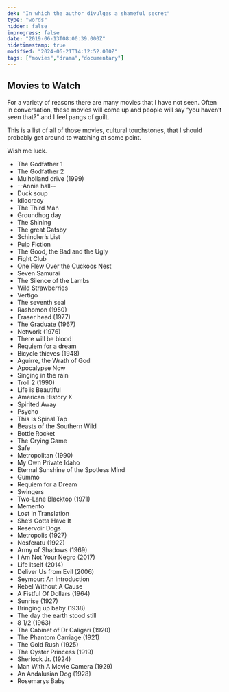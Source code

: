 ```yaml
---
dek: "In which the author divulges a shameful secret"
type: "words"
hidden: false
inprogress: false
date: "2019-06-13T08:00:39.000Z"
hidetimestamp: true
modified: "2024-06-21T14:12:52.000Z"
tags: ["movies","drama","documentary"]
---
```

## Movies to Watch

For a variety of reasons there are many movies that I have not seen. Often in conversation, these movies will come up and people will say “you haven’t seen that?” and I feel pangs of guilt.

This is a list of all of those movies, cultural touchstones, that I should probably get around to watching at some point.

Wish me luck.

- The Godfather 1
- The Godfather 2
- Mulholland drive (1999)
- --Annie hall--
- Duck soup
- Idiocracy
- The Third Man
- Groundhog day
- The Shining
- The great Gatsby
- Schindler’s List
- Pulp Fiction
- The Good, the Bad and the Ugly
- Fight Club
- One Flew Over the Cuckoos Nest
- Seven Samurai
- The Silence of the Lambs
- Wild Strawberries
- Vertigo
- The seventh seal
- Rashomon (1950)
- Eraser head (1977)
- The Graduate (1967)
- Network (1976)
- There will be blood
- Requiem for a dream
- Bicycle thieves (1948)
- Aguirre, the Wrath of God
- Apocalypse Now
- Singing in the rain
- Troll 2 (1990)
- Life is Beautiful
- American History X
- Spirited Away
- Psycho
- This Is Spinal Tap
- Beasts of the Southern Wild
- Bottle Rocket
- The Crying Game
- Safe
- Metropolitan (1990)
- My Own Private Idaho
- Eternal Sunshine of the Spotless Mind
- Gummo
- Requiem for a Dream
- Swingers
- Two-Lane Blacktop (1971)
- Memento
- Lost in Translation
- She’s Gotta Have It
- Reservoir Dogs
- Metropolis (1927)
- Nosferatu (1922)
- Army of Shadows (1969)
- I Am Not Your Negro (2017)
- Life Itself (2014)
- Deliver Us from Evil (2006)
- Seymour: An Introduction
- Rebel Without A Cause
- A Fistful Of Dollars (1964)
- Sunrise (1927)
- Bringing up baby (1938)
- The day the earth stood still
- 8 1/2 (1963)
- The Cabinet of Dr Caligari (1920)
- The Phantom Carriage (1921)
- The Gold Rush (1925)
- The Oyster Princess (1919)
- Sherlock Jr. (1924)
- Man With A Movie Camera (1929)
- An Andalusian Dog (1928)
- Rosemarys Baby
